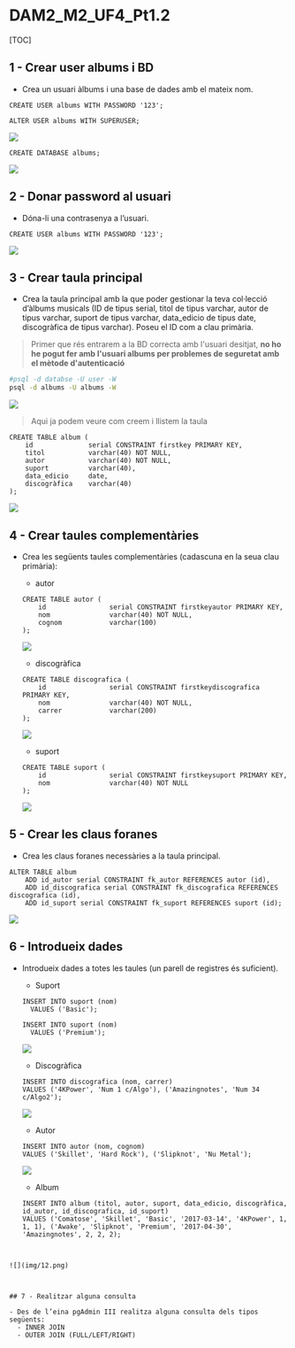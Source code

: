 # DAM2_M2_UF4_Pt1.2

[TOC]



## 1 - Crear user albums i BD

- Crea un usuari àlbums i una base de dades amb el mateix nom.

```plsql
CREATE USER albums WITH PASSWORD '123';
```

```plsql
ALTER USER albums WITH SUPERUSER;
```

![](img/1.png)



```plsql
CREATE DATABASE albums;
```

![](img/2.png)



## 2 - Donar password al usuari

- Dóna-li una contrasenya a l’usuari.

```plsql
CREATE USER albums WITH PASSWORD '123';
```

![](img/1.png)



## 3 - Crear taula principal

- Crea la taula principal amb la que poder gestionar la teva col·lecció d’àlbums musicals (ID de tipus serial, titol de tipus varchar, autor de tipus varchar, suport de tipus varchar, data_edicio de tipus date, discogràfica de tipus varchar). Poseu el ID com a clau primària.



> Primer que rés entrarem a la BD correcta amb l'usuari desitjat, **no ho he pogut fer amb l'usuari albums per problemes de seguretat amb el mètode d'autenticació**

```bash
#psql -d databse -U user -W
psql -d albums -U albums -W
```

![](img/3.png)

>
> Aqui ja podem veure com creem i llistem la taula
>

```plsql
CREATE TABLE album (
    id        		serial CONSTRAINT firstkey PRIMARY KEY,
    titol       	varchar(40) NOT NULL,
    autor			varchar(40) NOT NULL,
    suport			varchar(40),
    data_edicio		date,
    discogràfica	varchar(40)
);
```

![](img/4.png)



## 4 - Crear taules complementàries

- Crea les següents taules complementàries (cadascuna en la seua clau primària):
  - autor
  
  ```plsql
  CREATE TABLE autor (
      id        		serial CONSTRAINT firstkeyautor PRIMARY KEY,
      nom       		varchar(40) NOT NULL,
      cognom			varchar(100)
  );
  ```
  
  ![](img/5.png)
  
  
  
  - discogràfica
  
  ```plsql
  CREATE TABLE discografica (
      id        		serial CONSTRAINT firstkeydiscografica PRIMARY KEY,
      nom       		varchar(40) NOT NULL,
      carrer			varchar(200)
  );
  ```
  
  ![](img/6.png)
  
  
  
  - suport
  
  ```plsql
  CREATE TABLE suport (
      id        		serial CONSTRAINT firstkeysuport PRIMARY KEY,
      nom       		varchar(40) NOT NULL
  );
  ```
  
  ![](img/7.png)



## 5 - Crear les claus foranes

- Crea les claus foranes necessàries a la taula principal.

```plsql
ALTER TABLE album
	ADD id_autor serial CONSTRAINT fk_autor REFERENCES autor (id),
	ADD id_discografica serial CONSTRAINT fk_discografica REFERENCES discografica (id),
	ADD id_suport serial CONSTRAINT fk_suport REFERENCES suport (id);
```

![](img/8.png)

## 6 - Introdueix dades

- Introdueix dades a totes les taules (un parell de registres és suficient).

  - Suport

  ```plsql
  INSERT INTO suport (nom)
  	VALUES ('Basic');
  
  INSERT INTO suport (nom)
  	VALUES ('Premium');
  ```

  ![](img/9.png)

  

  - Discogràfica

  ```plsql
  INSERT INTO discografica (nom, carrer)
  VALUES ('4KPower', 'Num 1 c/Algo'), ('Amazingnotes', 'Num 34 c/Algo2');
  ```

  ![](img/10.png)

  

  - Autor

  ```plsql
  INSERT INTO autor (nom, cognom)
  VALUES ('Skillet', 'Hard Rock'), ('Slipknot', 'Nu Metal');
  ```

  ![](img/11.png)

  

  - Album

  ```plsql
  INSERT INTO album (titol, autor, suport, data_edicio, discogràfica, id_autor, id_discografica, id_suport)
  VALUES ('Comatose', 'Skillet', 'Basic', '2017-03-14', '4KPower', 1, 1, 1), ('Awake', 'Slipknot', 'Premium', '2017-04-30', 'Amazingnotes', 2, 2, 2);
```
  

![](img/12.png)



## 7 - Realitzar alguna consulta

- Des de l’eina pgAdmin III realitza alguna consulta dels tipos següents:
  - INNER JOIN 
  - OUTER JOIN (FULL/LEFT/RIGHT)